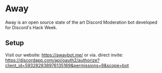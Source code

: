 # Away
Away is an open source state of the art Discord Moderation bot developed for Discord's Hack Week.
## Setup
Visit our website: https://awaybot.me/
or via. direct invite: https://discordapp.com/api/oauth2/authorize?client_id=593282838976135169&permissions=8&scope=bot
